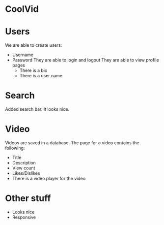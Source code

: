 # CoolVid

# Users
We are able to create users:
* Username
* Password
They are able to login and logout
They are able to view profile pages
    * There is a bio
    * There is a user name
    
# Search
Added search bar. It looks nice.

# Video
Videos are saved in a database. 
The page for a video contains the following:
* Title
* Description
* View count
* Likes/Dislikes
* There is a video player for the video

# Other stuff
* Looks nice
* Responsive
